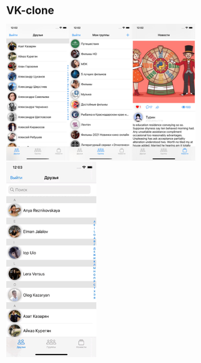 # VK-clone


<img src="https://github.com/DavidGorzoliya/Media/blob/main/Vk.jpg?raw=true"  />
<img src="https://github.com/DavidGorzoliya/Media/blob/main/VKGif.gif?raw=true" width="240" height="520" />
